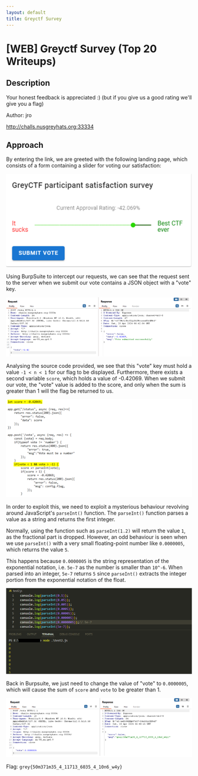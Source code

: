 ```yaml
---
layout: default
title: Greyctf Survey
---
```


# [WEB] Greyctf Survey (Top 20 Writeups)
## Description
Your honest feedback is appreciated :) (but if you give us a good rating we'll give you a flag)

Author: jro

http://challs.nusgreyhats.org:33334

## Approach
By entering the link, we are greeted with the following landing page, which consists of a form containing a slider for voting our satisfaction:

![Landing Page](../images/greyctf-survey-1.png)

Using BurpSuite to intercept our requests, we can see that the request sent to the server when we submit our vote contains a JSON object with a "vote" key.

![Intercepted Request](../images/greyctf-survey-2.png)

Analysing the source code provided, we see that this "vote" key must hold a value `-1 < n < 1` for our flag to be displayed. Furthermore, there exists a second variable `score`, which holds a value of -0.42069.
When we submit our vote, the "vote" value is added to the score, and only when the sum is greater than 1 will the flag be returned to us.

![Source Code Analysis](../images/greyctf-survey-3.png)

In order to exploit this, we need to exploit a mysterious behaviour revolving around JavaScript's `parseInt()` function.
The `parseInt()` function parses a value as a string and returns the first integer.

Normally, using the function such as `parseInt(1.2)` will return the value `1`, as the fractional part is dropped.
However, an odd behaviour is seen when we use `parseInt()` with a very small floating-point number like `0.0000005`, which returns the value `5`.

This happens because `0.0000005` is the string representation of the exponential notation, i.e. `5e-7` as the number is smaller than `10^-6`.
When parsed into an integer, `5e-7` returns `5` since `parseInt()` extracts the integer portion from the exponential notation of the float.

![parseInt() Output](../images/greyctf-survey-4.png)

Back in Burpsuite, we just need to change the value of "vote" to `0.0000005`, which will cause the sum of `score` and `vote` to be greater than 1.

![Flag](../images/greyctf-survey-5.png)

Flag: `grey{50m371m35_4_11713_6035_4_10n6_w4y}`
